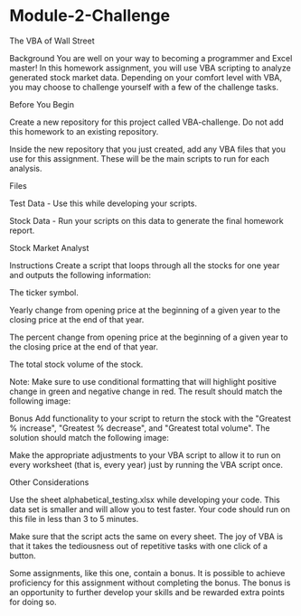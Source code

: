 # Module-2-Challenge

The VBA of Wall Street

Background
You are well on your way to becoming a programmer and Excel master! In this homework assignment, you will use VBA scripting to analyze generated stock market data. Depending on your comfort level with VBA, you may choose to challenge yourself with a few of the challenge tasks.

Before You Begin


Create a new repository for this project called VBA-challenge. Do not add this homework to an existing repository.


Inside the new repository that you just created, add any VBA files that you use for this assignment. These will be the main scripts to run for each analysis.



Files


Test Data - Use this while developing your scripts.


Stock Data - Run your scripts on this data to generate the final homework report.



Stock Market Analyst


Instructions
Create a script that loops through all the stocks for one year and outputs the following information:


The ticker symbol.


Yearly change from opening price at the beginning of a given year to the closing price at the end of that year.


The percent change from opening price at the beginning of a given year to the closing price at the end of that year.


The total stock volume of the stock.


Note: Make sure to use conditional formatting that will highlight positive change in green and negative change in red.
The result should match the following image:


Bonus
Add functionality to your script to return the stock with the "Greatest % increase", "Greatest % decrease", and "Greatest total volume". The solution should match the following image:

Make the appropriate adjustments to your VBA script to allow it to run on every worksheet (that is, every year) just by running the VBA script once.

Other Considerations


Use the sheet alphabetical_testing.xlsx while developing your code. This data set is smaller and will allow you to test faster. Your code should run on this file in less than 3 to 5 minutes.


Make sure that the script acts the same on every sheet. The joy of VBA is that it takes the tediousness out of repetitive tasks with one click of a button.


Some assignments, like this one, contain a bonus. It is possible to achieve proficiency for this assignment without completing the bonus. The bonus is an opportunity to further develop your skills and be rewarded extra points for doing so.
